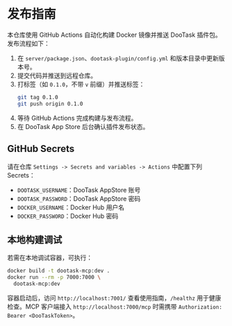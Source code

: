 # 发布指南

本仓库使用 GitHub Actions 自动化构建 Docker 镜像并推送 DooTask 插件包。发布流程如下：

1. 在 `server/package.json`、`dootask-plugin/config.yml` 和版本目录中更新版本号。
2. 提交代码并推送到远程仓库。
3. 打标签（如 `0.1.0`，不带 `v` 前缀）并推送标签：
   ```bash
   git tag 0.1.0
   git push origin 0.1.0
   ```
4. 等待 GitHub Actions 完成构建与发布流程。
5. 在 DooTask App Store 后台确认插件发布状态。

## GitHub Secrets

请在仓库 `Settings -> Secrets and variables -> Actions` 中配置下列 Secrets：

- `DOOTASK_USERNAME`：DooTask AppStore 账号
- `DOOTASK_PASSWORD`：DooTask AppStore 密码
- `DOCKER_USERNAME`：Docker Hub 用户名
- `DOCKER_PASSWORD`：Docker Hub 密码

## 本地构建调试

若需在本地调试容器，可执行：

```bash
docker build -t dootask-mcp:dev .
docker run --rm -p 7000:7000 \
  dootask-mcp:dev
```

容器启动后，访问 `http://localhost:7001/` 查看使用指南，`/healthz` 用于健康检查。MCP 客户端接入 `http://localhost:7000/mcp` 时需携带 `Authorization: Bearer <DooTaskToken>`。
